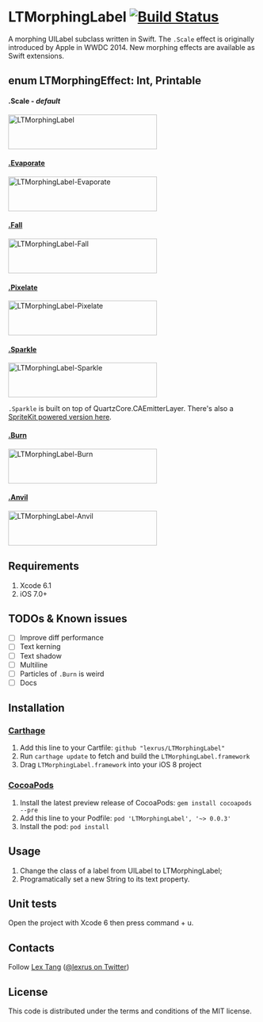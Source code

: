 # LTMorphingLabel [![Build Status](https://travis-ci.org/lexrus/LTMorphingLabel.svg?branch=master)](https://travis-ci.org/lexrus/LTMorphingLabel)
A morphing UILabel subclass written in Swift.
The ```.Scale``` effect is originally introduced by Apple in WWDC 2014. New morphing effects are available as Swift extensions. 

## enum LTMorphingEffect: Int, Printable

#### .Scale - _default_
<img src="https://cloud.githubusercontent.com/assets/219689/3491822/96bf5de6-059d-11e4-9826-a6f82025d1af.gif" width="300" height="70" alt="LTMorphingLabel"/>

#### [.Evaporate](https://github.com/lexrus/LTMorphingLabel/blob/master/LTMorphingLabel/LTMorphingLabel%2BEvaporate.swift)
<img src="https://cloud.githubusercontent.com/assets/219689/3491838/ffc5aff2-059d-11e4-970c-6e2d7664785a.gif" width="300" height="70" alt="LTMorphingLabel-Evaporate"/>

#### [.Fall](https://github.com/lexrus/LTMorphingLabel/blob/master/LTMorphingLabel/LTMorphingLabel%2BFall.swift)
<img src="https://cloud.githubusercontent.com/assets/219689/3491840/173c2238-059e-11e4-9b33-dcd21edae9e2.gif" width="300" height="70" alt="LTMorphingLabel-Fall"/>

#### [.Pixelate](https://github.com/lexrus/LTMorphingLabel/blob/master/LTMorphingLabel/LTMorphingLabel%2BPixelate.swift)
<img src="https://cloud.githubusercontent.com/assets/219689/3491845/29bb0f8c-059e-11e4-9ef8-de56bec1baba.gif" width="300" height="70" alt="LTMorphingLabel-Pixelate"/>

#### [.Sparkle](https://github.com/lexrus/LTMorphingLabel/blob/master/LTMorphingLabel/LTMorphingLabel%2BSparkle.swift)
<img src="https://cloud.githubusercontent.com/assets/219689/3508789/31e9fafe-0690-11e4-9a76-ba3ef45eb53a.gif" width="300" height="70" alt="LTMorphingLabel-Sparkle"/>

```.Sparkle``` is built on top of QuartzCore.CAEmitterLayer. There's also a [SpriteKit powered version here](https://github.com/lexrus/LTMorphingLabel/blob/spritekit-sparkle/LTMorphingLabel/LTMorphingLabel%2BSparkle.swift).

#### [.Burn](https://github.com/lexrus/LTMorphingLabel/blob/master/LTMorphingLabel/LTMorphingLabel%2BBurn.swift)
<img src="https://cloud.githubusercontent.com/assets/219689/3582586/4fb8c52e-0bfe-11e4-9b6f-f070f7f3ab55.gif" width="300" height="70" alt="LTMorphingLabel-Burn"/>

#### [.Anvil](https://github.com/lexrus/LTMorphingLabel/blob/master/LTMorphingLabel/LTMorphingLabel%2BAnvil.swift)
<img src="https://cloud.githubusercontent.com/assets/219689/3594949/815cd3e8-0caa-11e4-9738-278a9c959478.gif" width="300" height="70" alt="LTMorphingLabel-Anvil"/>

## Requirements
1. Xcode 6.1
2. iOS 7.0+

## TODOs & Known issues
- [ ] Improve diff performance
- [ ] Text kerning
- [ ] Text shadow
- [ ] Multiline
- [ ] Particles of `.Burn` is weird
- [ ] Docs

## Installation

### [Carthage](https://github.com/Carthage/Carthage)

1. Add this line to your Cartfile: `github "lexrus/LTMorphingLabel"`
2. Run `carthage update` to fetch and build the `LTMorphingLabel.framework`
3. Drag `LTMorphingLabel.framework` into your iOS 8 project

### [CocoaPods](http://cocoapods.org)

1. Install the latest preview release of CocoaPods: `gem install cocoapods --pre`
2. Add this line to your Podfile: `pod 'LTMorphingLabel', '~> 0.0.3'`
3. Install the pod: `pod install`

## Usage

1. Change the class of a label from UILabel to LTMorphingLabel;
2. Programatically set a new String to its text property.

## Unit tests
Open the project with Xcode 6 then press command + u.

## Contacts
Follow [Lex Tang](https://github.com/lexrus/) ([@lexrus on Twitter](https://twitter.com/lexrus/))

## License
This code is distributed under the terms and conditions of the MIT license.
